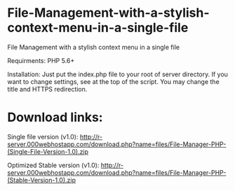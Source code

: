 # File-Management-with-a-stylish-context-menu-in-a-single-file
File Management with a stylish context menu in a single file

Requirments:
PHP 5.6+

Installation:
Just put the index.php file to your root of server directory.
If you want to change settings, see at the top of the script.
You may change the title and HTTPS redirection.


Download links:
===============

Single file version (v1.0): http://r-server.000webhostapp.com/download.php?name=files/File-Manager-PHP-(Single-File-Version-1.0).zip

Optimized Stable version (v1.0): http://r-server.000webhostapp.com/download.php?name=files/File-Manager-PHP-(Stable-Version-1.0).zip

